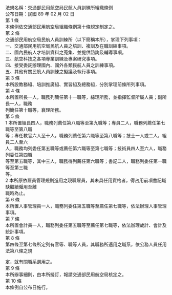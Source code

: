 法規名稱：交通部民用航空局民航人員訓練所組織條例  
公布日期：民國 89 年 02 月 02 日  
第 1 條  
本條例依交通部民用航空局組織條例第十條規定制定之。  
第 2 條  
交通部民用航空局民航人員訓練所（以下簡稱本所），掌理下列事項：  
一、交通部民用航空局民航人員之培訓、複訓及在職訓練事項。  
二、國內民航人才培訓資料之蒐集、並提供諮詢及輔導事項。  
三、航空科技之各項專業訓練及專案研究事項。  
四、接受委託辦理國內、國外各類民航人員之訓練事項。  
五、其他有關民航人員訓練之擬議及執行事項。  
第 3 條  
本所設教務組、培訓推廣組、實習組及總務組，分別掌理前條所列事項。  
第 4 條  
本所置所長一人，職務列簡任第十一職等，綜理所務，並指揮監督所屬人員；副所長一人，職務  
列簡任第十職等，襄理所務。  
第 5 條  
1 本所置組長四人，職務列薦任第八職等至第九職等；專員二人，職務列薦任第七職等至第八職  
等；專任教官六人至十人，職務列薦任第六職等至第八職等；技士一人或二人，組員二人至六  
人，職務均列委任第五職等或薦任第六職等至第七職等；技術員四人至六人，職務列委任第四職  
等至第五職等，其中三人，職務得列薦任第六職等；書記二人，職務列委任第一職等至第三職  
等。  
2 本所原依雇員管理規則進用之現職雇員，其未具任用資格者，得占用前項書記職缺繼續僱用至離  
職時為止。  
第 6 條  
本所置人事管理員一人，職務列委任第五職等至薦任第七職等，依法辦理人事管理事項。  
第 7 條  
本所置會計員一人，職務列委任第五職等至薦任第七職等，依法辦理歲計、會計及統計事項。  
第 8 條  
第四條至第七條所定列有官等、職等人員，其職務所適用之職系，依公務人員任用法第八條之規  


定，就有關職系選用之。  
第 9 條  
本所辦事細則，由本所擬訂，報請交通部民用航空局核定之。  
第 10 條  
本條例自公布日施行。  


